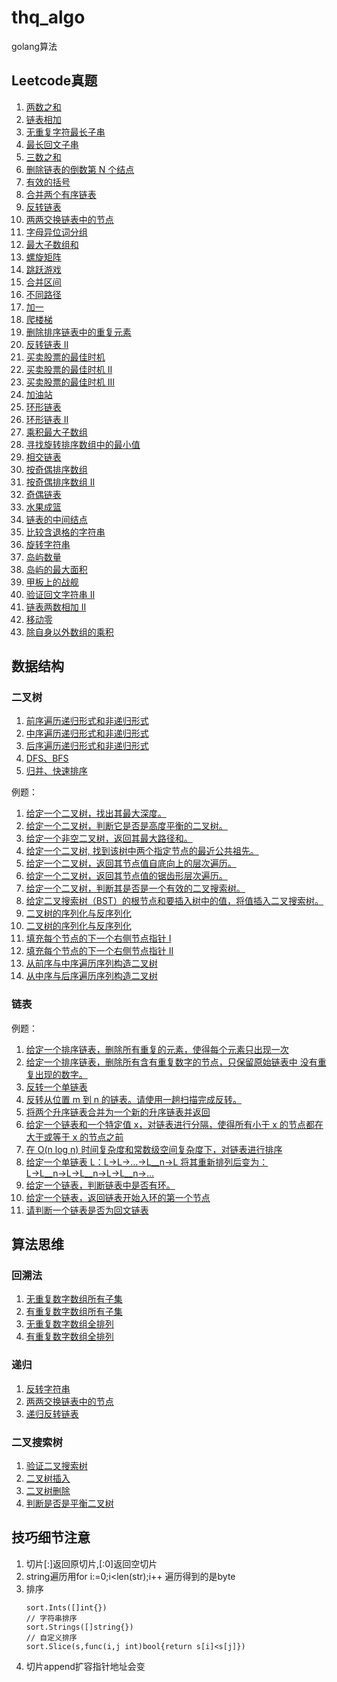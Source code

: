 # thq_algo
golang算法
## Leetcode真题

1. [两数之和](https://github.com/ithaiq/thq_algo/blob/master/practice/first.go#L14)
2. [链表相加](https://github.com/ithaiq/thq_algo/blob/master/practice/first.go#L27)
3. [无重复字符最长子串](https://github.com/ithaiq/thq_algo/blob/master/practice/first.go#L57)
4. [最长回文子串](https://github.com/ithaiq/thq_algo/blob/master/practice/first.go#L111)
5. [三数之和](https://github.com/ithaiq/thq_algo/blob/master/practice/first.go#L141)
6. [删除链表的倒数第 N 个结点](https://github.com/ithaiq/thq_algo/blob/master/practice/first.go#L174)
7. [有效的括号](https://github.com/ithaiq/thq_algo/blob/master/practice/first.go#L195)
8. [合并两个有序链表](https://github.com/ithaiq/thq_algo/blob/master/practice/first.go#L224)
9. [反转链表](https://github.com/ithaiq/thq_algo/blob/master/practice/first.go#L252)
10. [两两交换链表中的节点](https://github.com/ithaiq/thq_algo/blob/master/practice/first.go#L271)
11. [字母异位词分组](https://github.com/ithaiq/thq_algo/blob/master/practice/first.go#L292)
12. [最大子数组和](https://github.com/ithaiq/thq_algo/blob/master/practice/first.go#L320)
13. [螺旋矩阵](https://github.com/ithaiq/thq_algo/blob/master/practice/first.go#L320)
14. [跳跃游戏](https://github.com/ithaiq/thq_algo/blob/master/practice/first.go#L390)
15. [合并区间](https://github.com/ithaiq/thq_algo/blob/master/practice/first.go#L420)
16. [不同路径](https://github.com/ithaiq/thq_algo/blob/master/practice/first.go#L452)
17. [加一](https://github.com/ithaiq/thq_algo/blob/master/practice/first.go#L474)
18. [爬楼梯](https://github.com/ithaiq/thq_algo/blob/master/practice/first.go#L494)
19. [删除排序链表中的重复元素](https://github.com/ithaiq/thq_algo/blob/master/practice/first.go#L519)
20. [反转链表 II](https://github.com/ithaiq/thq_algo/blob/master/practice/first.go#L537)
21. [买卖股票的最佳时机](https://github.com/ithaiq/thq_algo/blob/master/practice/first.go#L566)
22. [买卖股票的最佳时机 II](https://github.com/ithaiq/thq_algo/blob/master/practice/first.go#L591)
23. [买卖股票的最佳时机 III](https://github.com/ithaiq/thq_algo/blob/master/practice/first.go#L625)
24. [加油站](https://github.com/ithaiq/thq_algo/blob/master/practice/first.go#L643)
25. [环形链表](https://github.com/ithaiq/thq_algo/blob/master/practice/first.go#L665)
26. [环形链表 II](https://github.com/ithaiq/thq_algo/blob/master/practice/first.go#L682)
27. [乘积最大子数组](https://github.com/ithaiq/thq_algo/blob/master/practice/first.go#L711)
28. [寻找旋转排序数组中的最小值](https://github.com/ithaiq/thq_algo/blob/master/practice/first.go#L753)
29. [相交链表](https://github.com/ithaiq/thq_algo/blob/master/practice/first.go#L782)
30. [按奇偶排序数组](https://github.com/ithaiq/thq_algo/blob/master/practice/first.go#L829)
31. [按奇偶排序数组 II](https://github.com/ithaiq/thq_algo/blob/master/practice/first.go#L860)
32. [奇偶链表](https://github.com/ithaiq/thq_algo/blob/master/practice/first.go#L880)
33. [水果成篮](https://github.com/ithaiq/thq_algo/blob/master/practice/first.go#L904)
34. [链表的中间结点](https://github.com/ithaiq/thq_algo/blob/master/practice/first.go#L934)
35. [比较含退格的字符串](https://github.com/ithaiq/thq_algo/blob/master/practice/first.go#L949)
36. [旋转字符串](https://github.com/ithaiq/thq_algo/blob/master/practice/first.go#L994)
37. [岛屿数量](https://github.com/ithaiq/thq_algo/blob/master/practice/first.go#L1018)
38. [岛屿的最大面积](https://github.com/ithaiq/thq_algo/blob/master/practice/first.go#L1052)
39. [甲板上的战舰](https://github.com/ithaiq/thq_algo/blob/master/practice/first.go#L1083)
40. [验证回文字符串 Ⅱ](https://github.com/ithaiq/thq_algo/blob/master/practice/first.go#L1112)
41. [链表两数相加 II](https://github.com/ithaiq/thq_algo/blob/master/practice/first.go#L1138)
42. [移动零](https://github.com/ithaiq/thq_algo/blob/master/practice/first.go#L1179)
43. [除自身以外数组的乘积](https://github.com/ithaiq/thq_algo/blob/master/practice/first.go#L1190)


## 数据结构
### 二叉树
1. [前序遍历递归形式和非递归形式](https://github.com/ithaiq/thq_algo/blob/master/data_structure/二叉树.go)
2. [中序遍历递归形式和非递归形式](https://github.com/ithaiq/thq_algo/blob/master/data_structure/二叉树.go)
3. [后序遍历递归形式和非递归形式](https://github.com/ithaiq/thq_algo/blob/master/data_structure/二叉树.go)
4. [DFS、BFS](https://github.com/ithaiq/thq_algo/blob/master/data_structure/二叉树.go)
5. [归并、快速排序](https://github.com/ithaiq/thq_algo/blob/master/data_structure/二叉树.go)

例题：

1. [给定一个二叉树，找出其最大深度。](https://github.com/ithaiq/thq_algo/blob/master/data_structure/二叉树.go)
2. [给定一个二叉树，判断它是否是高度平衡的二叉树。](https://github.com/ithaiq/thq_algo/blob/master/data_structure/二叉树.go)
3. [给定一个非空二叉树，返回其最大路径和。](https://github.com/ithaiq/thq_algo/blob/master/data_structure/二叉树.go)
4. [给定一个二叉树, 找到该树中两个指定节点的最近公共祖先。](https://github.com/ithaiq/thq_algo/blob/master/data_structure/二叉树.go)
5. [给定一个二叉树，返回其节点值自底向上的层次遍历。](https://github.com/ithaiq/thq_algo/blob/master/data_structure/二叉树.go)
6. [给定一个二叉树，返回其节点值的锯齿形层次遍历。](https://github.com/ithaiq/thq_algo/blob/master/data_structure/二叉树.go)
7. [给定一个二叉树，判断其是否是一个有效的二叉搜索树。](https://github.com/ithaiq/thq_algo/blob/master/data_structure/二叉树.go)
8. [给定二叉搜索树（BST）的根节点和要插入树中的值，将值插入二叉搜索树。](https://github.com/ithaiq/thq_algo/blob/master/data_structure/二叉树.go)
9. [二叉树的序列化与反序列化](https://github.com/ithaiq/thq_algo/blob/master/data_structure/二叉树.go)
10. [二叉树的序列化与反序列化](https://github.com/ithaiq/thq_algo/blob/master/data_structure/二叉树.go)
11. [填充每个节点的下一个右侧节点指针 I](https://github.com/ithaiq/thq_algo/blob/master/data_structure/二叉树.go)
12. [填充每个节点的下一个右侧节点指针 II](https://github.com/ithaiq/thq_algo/blob/master/data_structure/二叉树.go)
13. [从前序与中序遍历序列构造二叉树](https://github.com/ithaiq/thq_algo/blob/master/data_structure/二叉树.go)
14. [从中序与后序遍历序列构造二叉树](https://github.com/ithaiq/thq_algo/blob/master/data_structure/二叉树.go)

### 链表

例题：

1. [给定一个排序链表，删除所有重复的元素，使得每个元素只出现一次](https://github.com/ithaiq/thq_algo/blob/master/data_structure/链表.go#L11)
2. [给定一个排序链表，删除所有含有重复数字的节点，只保留原始链表中 没有重复出现的数字。](https://github.com/ithaiq/thq_algo/blob/master/data_structure/链表.go#L36)
3. [反转一个单链表](https://github.com/ithaiq/thq_algo/blob/master/data_structure/链表.go#59)
4. [反转从位置 m 到 n 的链表。请使用一趟扫描完成反转。](https://github.com/ithaiq/thq_algo/blob/master/data_structure/链表.go#72)
5. [将两个升序链表合并为一个新的升序链表并返回](https://github.com/ithaiq/thq_algo/blob/master/data_structure/链表.go#L102)
6. [给定一个链表和一个特定值 x，对链表进行分隔，使得所有小于 x 的节点都在大于或等于 x 的节点之前](https://github.com/ithaiq/thq_algo/blob/master/data_structure/链表.go#L130)
7. [在 O(n log n) 时间复杂度和常数级空间复杂度下，对链表进行排序](https://github.com/ithaiq/thq_algo/blob/master/data_structure/链表.go#L155)
8. [给定一个单链表 L：L→L→…→L__n→L 将其重新排列后变为： L→L__n→L→L__n→L→L__n→…](https://github.com/ithaiq/thq_algo/blob/master/data_structure/链表.go#L187)
9. [给定一个链表，判断链表中是否有环。](https://github.com/ithaiq/thq_algo/blob/master/data_structure/链表.go#L200)
10. [给定一个链表，返回链表开始入环的第一个节点](https://github.com/ithaiq/thq_algo/blob/master/data_structure/链表.go#L218)
11. [请判断一个链表是否为回文链表](https://github.com/ithaiq/thq_algo/blob/master/data_structure/链表.go#L242)

## 算法思维
### 回溯法
1. [无重复数字数组所有子集](https://github.com/ithaiq/thq_algo/blob/master/algo/backtrack.go#L12)
2. [有重复数字数组所有子集](https://github.com/ithaiq/thq_algo/blob/master/algo/backtrack.go#L37)
3. [无重复数字数组全排列](https://github.com/ithaiq/thq_algo/blob/master/algo/backtrack.go#L64)
4. [有重复数字数组全排列](https://github.com/ithaiq/thq_algo/blob/master/algo/backtrack.go#L99)
### 递归
1. [反转字符串](https://github.com/ithaiq/thq_algo/blob/master/algo/recursion.go#L9)
2. [两两交换链表中的节点](https://github.com/ithaiq/thq_algo/blob/master/algo/recursion.go#L28)
3. [递归反转链表](https://github.com/ithaiq/thq_algo/blob/master/algo/recursion.go#L50)

### 二叉搜索树
1. [验证二叉搜索树](https://github.com/ithaiq/thq_algo/blob/master/algo/bst.go#L39)
2. [二叉树插入](https://github.com/ithaiq/thq_algo/blob/master/algo/bst.go#L62)
3. [二叉树删除](https://github.com/ithaiq/thq_algo/blob/master/algo/bst.go#L76)
4. [判断是否是平衡二叉树](https://github.com/ithaiq/thq_algo/blob/master/algo/bst.go#L107)
## 技巧细节注意
1. 切片[:]返回原切片,[:0]返回空切片
2. string遍历用for i:=0;i<len(str);i++ 遍历得到的是byte
3. 排序
    ```
    sort.Ints([]int{})
    // 字符串排序
    sort.Strings([]string{})
    // 自定义排序
    sort.Slice(s,func(i,j int)bool{return s[i]<s[j]})
   ```
4. 切片append扩容指针地址会变